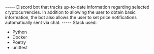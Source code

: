 ----- Discord bot that tracks up-to-date information regarding selected cryptocurrencies. 
In addition to allowing the user to obtain basic information, the bot also allows 
the user to set price notifications automatically sent via chat. -----
Stack used: 
- Python 
- Docker
- Poetry
- unittest
